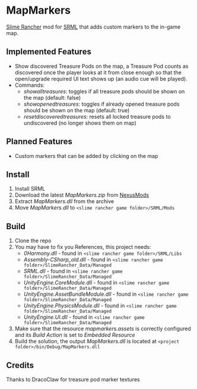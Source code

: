 # MapMarkers
[Slime Rancher](http://slimerancher.com/) mod for [SRML](https://www.nexusmods.com/slimerancher/mods/2) that adds custom markers to the in-game map.

## Implemented Features
- Show discovered Treasure Pods on the map, a Treasure Pod counts as discovered once the player looks at it from close enough so that the open/upgrade required UI text shows up (an audio cue will be played).
- Commands:
    - *showalltreasures*: toggles if all treasure pods should be shown on the map (default: false)
    - *showopenedtreasures*: toggles if already opened treasure pods should be shown on the map (default: true)
    - *resetdiscoveredtreasures*: resets all locked treasure pods to undiscovered (no longer shows them on map)

## Planned Features
- Custom markers that can be added by clicking on the map

## Install
1. Install SRML
2. Download the latest *MapMarkers.zip* from [NexusMods](https://www.nexusmods.com/slimerancher/mods/279)
3. Extract *MapMarkers.dll* from the archive
4. Move *MapMarkers.dll* to `<slime rancher game folder>/SRML/Mods`

## Build
1. Clone the repo
2. You may have to fix you References, this project needs:
    - *0Harmony.dll* - found in  `<slime rancher game folder>/SRML/Libs`
    - *Assembly-CSharp_old.dll* - found in `<slime rancher game folder>/SlimeRancher_Data/Managed`
    - *SRML.dll* - found in `<slime rancher game folder>/SlimeRancher_Data/Managed`
    - *UnityEngine.CoreModule.dll* - found in `<slime rancher game folder>/SlimeRancher_Data/Managed`
    - *UnityEngine.AssetBundleModule.dll* - found in `<slime rancher game folder>/SlimeRancher_Data/Managed`
    - *UnityEngine.PhysicsModule.dll* - found in `<slime rancher game folder>/SlimeRancher_Data/Managed`
    - *UnityEngine.UI.dll* - found in `<slime rancher game folder>/SlimeRancher_Data/Managed`
3. Make sure that the resource *mapmarkers.assets* is correctly configured and its *Build Action* is set to *Embedded Resource*
4. Build the solution, the output *MapMarkers.dll* is located at `<project folder>/bin/Debug/MapMarkers.dll`

## Credits
Thanks to DracoClaw for treasure pod marker textures